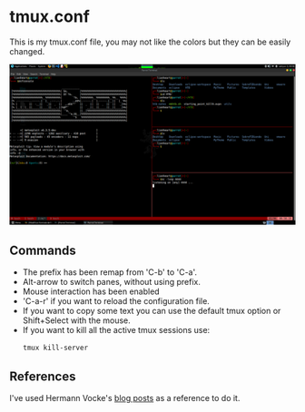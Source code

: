 # tmux.conf
This is my tmux.conf file, you may not like the colors but they can be easily changed.

![screenshot](https://github.com/R-kill-9/tmux.conf/blob/main/tmux.png)

## Commands
- The prefix has been remap from 'C-b' to 'C-a'.
- Alt-arrow to switch panes, without using prefix.
- Mouse interaction has been enabled
- 'C-a-r' if you want to reload the configuration file.
- If you want to copy some text you can use the default tmux option or Shift+Select with the mouse.
- If you want to kill all the active tmux sessions use: 
  ```bash
  tmux kill-server
  ```

## References
I've used Hermann Vocke's [blog posts](http://www.hamvocke.com/blog/a-guide-to-customizing-your-tmux-conf/) as a reference to do it.
